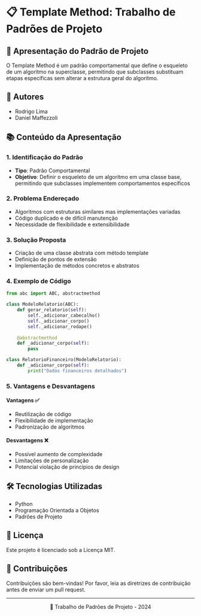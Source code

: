 # 📋 Template Method: Trabalho de Padrões de Projeto

## 🚀 Apresentação do Padrão de Projeto

O Template Method é um padrão comportamental que define o esqueleto de um algoritmo na superclasse, permitindo que subclasses substituam etapas específicas sem alterar a estrutura geral do algoritmo.

## 👥 Autores
- Rodrigo Lima
- Daniel Maffezzoli

## 📚 Conteúdo da Apresentação

### 1. Identificação do Padrão
- **Tipo**: Padrão Comportamental
- **Objetivo**: Definir o esqueleto de um algoritmo em uma classe base, permitindo que subclasses implementem comportamentos específicos

### 2. Problema Endereçado
- Algoritmos com estruturas similares mas implementações variadas
- Código duplicado e de difícil manutenção
- Necessidade de flexibilidade e extensibilidade

### 3. Solução Proposta
- Criação de uma classe abstrata com método template
- Definição de pontos de extensão
- Implementação de métodos concretos e abstratos

### 4. Exemplo de Código
```python
from abc import ABC, abstractmethod

class ModeloRelatorio(ABC):
    def gerar_relatorio(self):
        self._adicionar_cabecalho()
        self._adicionar_corpo()
        self._adicionar_rodape()
    
    @abstractmethod
    def _adicionar_corpo(self):
        pass

class RelatorioFinanceiro(ModeloRelatorio):
    def _adicionar_corpo(self):
        print("Dados financeiros detalhados")
```

### 5. Vantagens e Desvantagens

#### Vantagens ✅
- Reutilização de código
- Flexibilidade de implementação
- Padronização de algoritmos

#### Desvantagens ❌
- Possível aumento de complexidade
- Limitações de personalização
- Potencial violação de princípios de design

## 🛠️ Tecnologias Utilizadas
- Python
- Programação Orientada a Objetos
- Padrões de Projeto

## 📄 Licença
Este projeto é licenciado sob a Licença MIT.

## 🤝 Contribuições
Contribuições são bem-vindas! Por favor, leia as diretrizes de contribuição antes de enviar um pull request.

---

<div align="center">
📌 Trabalho de Padrões de Projeto - 2024
</div>
